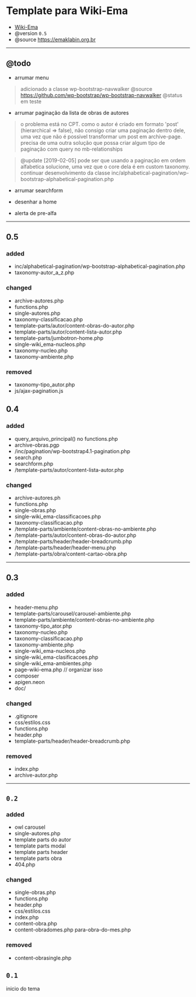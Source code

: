 # Template para Wiki-Ema
- [Wiki-Ema](https://github.com/hgodinho/wiki-ema)
- @version `0.5`
- @source https://emaklabin.org.br

***
## @todo
- arrumar menu 
> adicionado a classe wp-bootstrap-navwalker @source https://github.com/wp-bootstrap/wp-bootstrap-navwalker @status em teste

- arrumar paginação da lista de obras de autores
> o problema está no CPT. como o autor é criado em formato 'post' (hierarchical => false), não consigo criar uma paginação dentro dele, uma vez que não é possivel transformar um post em archive-page. precisa de uma outra solução que possa criar algum tipo de paginação com query no mb-relationships

> @update [2019-02-05] pode ser que usando a paginação em ordem alfabetica solucione, uma vez que o core dela é em custom taxonomy. continuar desenvolvimento da classe inc/alphabetical-pagination/wp-bootstrap-alphabetical-pagination.php

- arrumar searchform 

- desenhar a home

- alerta de pre-alfa

***
## 0.5
### added
- inc/alphabetical-pagination/wp-bootstrap-alphabetical-pagination.php
- taxonomy-autor_a_z.php

### changed
- archive-autores.php
- functions.php
- single-autores.php
- taxonomy-classificacao.php
- template-parts/autor/content-obras-do-autor.php
- template-parts/autor/content-lista-autor.php
- template-parts/jumbotron-home.php
- single-wiki_ema-nucleos.php
- taxonomy-nucleo.php
- taxonomy-ambiente.php

### removed
- taxonomy-tipo_autor.php
- js/ajax-pagination.js


## 0.4
### added
- query_arquivo_principal() no functions.php
- archive-obras.pgp
- /inc/pagination/wp-bootstrap4.1-pagination.php
- search.php
- searchform.php
- /template-parts/autor/content-lista-autor.php

### changed
- archive-autores.ph
- functions.php
- single-obras.php
- single-wiki_ema-classificacoes.php
- taxonomy-classificacao.php
- /template-parts/ambiente/content-obras-no-ambiente.php
- /template-parts/autor/content-obras-do-autor.php
- /template-parts/header/header-breadcrumb.php
- /template-parts/header/header-menu.php
- /template-parts/obra/content-cartao-obra.php

***
## 0.3
### added
- header-menu.php
- template-parts/carousel/carousel-ambiente.php
- template-parts/ambiente/content-obras-no-ambiente.php
- taxonomy-tipo_ator.php
- taxonomy-nucleo.php
- taxonomy-classificacao.php
- taxonomy-ambiente.php
- single-wiki_ema-nucleos.php
- single-wiki_ema-clasificacoes.php
- single-wiki_ema-ambientes.php
- page-wiki-ema.php // organizar isso
- composer
- apigen.neon
- doc/

### changed
- .gitignore
- css/estilos.css
- functions.php
- header.php
- template-parts/header/header-breadcrumb.php

### removed
- index.php
- archive-autor.php

***
## `0.2`
### added
- owl carousel
- single-autores.php
- template parts do autor
- template parts modal
- template parts header
- template parts obra
- 404.php

### changed
- single-obras.php
- functions.php
- header.php
- css/estilos.css
- index.php
- content-obra.php
- content-obradomes.php para-obra-do-mes.php

### removed
- content-obrasingle.php


## `0.1`
inicio do tema